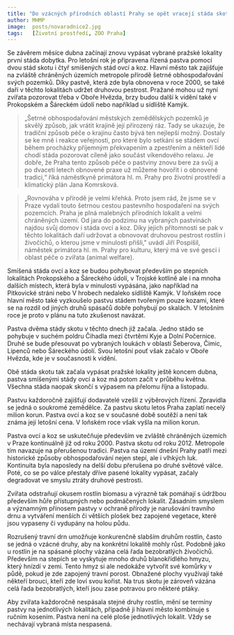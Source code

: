 ```yaml
---
title: "Do vzácných přírodních oblastí Prahy se opět vracejí stáda skotu, ovcí a koz"
author: MHMP
image:  posts/novaradnice2.jpg
tags:   [Životní prostředí, ZOO Praha]
---
```


Se závěrem měsíce dubna začínají znovu vypásat vybrané pražské lokality první stáda dobytka. Pro letošní rok je připravena řízená pastva pomocí dvou stád skotu i čtyř smíšených stád ovcí a koz. Hlavní město tak zajišťuje na zvláště chráněných územích metropole přírodě šetrné obhospodařování svých pozemků. Díky pastvě, která zde byla obnovena v roce 2000, se také daří v těchto lokalitách udržet druhovou pestrost. Pražané mohou už nyní zvířata pozorovat třeba v Oboře Hvězda, brzy budou další k vidění také v Prokopském a Šáreckém údolí nebo například u sídliště Kamýk.

> „Šetrné obhospodařování městských zemědělských pozemků je skvělý způsob, jak vrátit krajině její přirozený ráz. Tady se ukazuje, že tradiční způsob péče o krajinu často bývá ten nejlepší možný. Dostaly se ke mně i reakce veřejnosti, pro které bylo setkání se stádem ovcí během procházky příjemným překvapením a zpestřením a někteří lidé chodí stáda pozorovat cíleně jako součást víkendového relaxu. Je dobře, že Praha tento způsob péče o pastviny znovu bere za svůj a po dvaceti letech obnovené praxe už můžeme hovořit i o obnovené tradici,“ říká náměstkyně primátora hl. m. Prahy pro životní prostředí a klimatický plán Jana Komrsková.

> „Rovnováha v přírodě je velmi křehká. Proto jsem rád, že jsme se v Praze vydali touto šetrnou cestou pastevního hospodaření na svých pozemcích. Praha je plná malebných přírodních lokalit a velmi chráněných území. Od jara do podzimu na vybraných pastvinách najdou svůj domov i stáda ovcí a koz. Díky jejich přítomnosti se pak v těchto lokalitách daří udržovat a obnovovat druhovou pestrost rostlin i živočichů, o kterou jsme v minulosti přišli," uvádí Jiří Pospíšil, náměstek primátora hl. m. Prahy pro kulturu, který má ve své gesci i oblast péče o zvířata (animal welfare).

Smíšená stáda ovcí a koz se budou pohybovat především po stepních lokalitách Prokopského a Šáreckého údolí, v Trojské kotlině ale i na mnoha dalších místech, která byla v minulosti vypásána, jako například na Pitkovické stráni nebo V hrobech nedaleko sídliště Kamýk. V loňském roce hlavní město také vyzkoušelo pastvu stádem tvořeným pouze kozami, které se na rozdíl od jiných druhů spásačů dobře pohybují po skalách. V letošním roce je proto v plánu na tuto zkušenost navázat.

Pastva dvěma stády skotu v těchto dnech již začala. Jedno stádo se pohybuje v suchém poldru Čihadla mezi čtvrtěmi Kyje a Dolní Počernice. Druhé se bude přesouvat po vybraných loukách v oblasti Šeberova, Čimic, Lipenců nebo Šáreckého údolí. Svou letošní pouť však začalo v Oboře Hvězda, kde je v současnosti k vidění.

Obě stáda skotu tak začala vypásat pražské lokality ještě koncem dubna, pastva smíšenými stády ovcí a koz má potom začít v průběhu května. Všechna stáda naopak skončí s výpasem na přelomu října a listopadu.

Pastvu každoročně zajišťují dodavatelé vzešlí z výběrových řízení. Zpravidla se jedná o soukromé zemědělce. Za pastvu skotu letos Praha zaplatí necelý milion korun. Pastva ovcí a koz se v současné době soutěží a není tak známa její letošní cena. V loňském roce však vyšla na milion korun.

Pastva ovcí a koz se uskutečňuje především ve zvláště chráněných územích v Praze kontinuálně již od roku 2000. Pastva skotu od roku 2012. Metropole tím navazuje na přerušenou tradici. Pastva na území dnešní Prahy patří mezi historické způsoby obhospodařování nejen stepí, ale i vlhkých luk. Kontinuita byla naposledy na delší dobu přerušena po druhé světové válce. Poté, co se po válce přestaly dříve pasené lokality vypásat, začaly degradovat ve smyslu ztráty druhové pestrosti.

Zvířata odstraňují okusem rostlin biomasu a výrazně tak pomáhají s údržbou především hůře přístupných nebo podmáčených lokalit. Zásadním smyslem a významným přínosem pastvy v ochraně přírody je narušování travního drnu a vytváření menších či větších plošek bez zapojené vegetace, které jsou vypaseny či vydupány na holou půdu.

Rozrušený travní drn umožňuje konkurenčně slabším druhům rostlin, často se jedná o vzácné druhy, aby na konkrétní lokalitě mohly růst. Podobně jako u rostlin je na spásané plochy vázána celá řada bezobratlých živočichů. Především na stepích se vyskytuje mnoho druhů blanokřídlého hmyzu, který hnízdí v zemi. Tento hmyz si ale nedokáže vytvořit své komůrky v půdě, pokud je zde zapojený travní porost. Obnažené plochy využívají také někteří brouci, kteří zde loví svou kořist. Na trus skotu je zároveň vázána celá řada bezobratlých, kteří jsou zase potravou pro některé ptáky.

Aby zvířata každoročně nespásala stejné druhy rostlin, mění se termíny pastvy na jednotlivých lokalitách, případně ji hlavní město kombinuje s ručním kosením. Pastva není na celé ploše jednotlivých lokalit. Vždy se nechávají vybraná místa nespasená.



